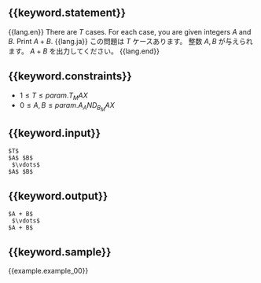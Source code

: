 ## {{keyword.statement}}

{{lang.en}}
There are $T$ cases.
For each case, you are given integers $A$ and $B$. Print $A + B$.
{{lang.ja}}
この問題は $T$ ケースあります。
整数 $A, B$ が与えられます。 $A + B$ を出力してください。
{{lang.end}}

## {{keyword.constraints}}

- $1 \leq T \leq {{param.T_MAX}}$
- $0 \leq A, B \leq {{param.A_AND_B_MAX}}$


## {{keyword.input}}

```
$T$
$A$ $B$
 $\vdots$
$A$ $B$
```

## {{keyword.output}}

```
$A + B$
 $\vdots$
$A + B$
```

## {{keyword.sample}}

{{example.example_00}}
